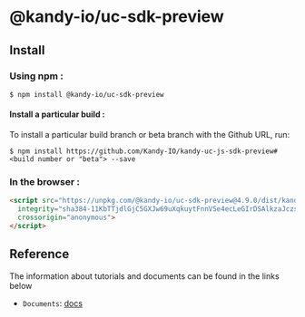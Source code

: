 # @kandy-io/uc-sdk-preview

## Install

### Using npm :

`$ npm install @kandy-io/uc-sdk-preview`

#### Install a particular build :

To install a particular build branch or beta branch with the Github URL, run:

`$ npm install https://github.com/Kandy-IO/kandy-uc-js-sdk-preview#<build number or "beta"> --save`

### In the browser :
```html
<script src="https://unpkg.com/@kandy-io/uc-sdk-preview@4.9.0/dist/kandy.js"
  integrity="sha384-11KbTTjdlGjC5GXJw69uXqkuytFnnV5e4ecLeGIrDSAlkzaJczs3d1anL2h5MpVa"
  crossorigin="anonymous">
</script>
```
## Reference

The information about tutorials and documents can be found in the links below

* `Documents`: [docs](https://kandy-io.github.io/kandy-uc-js-sdk-preview/docs)


